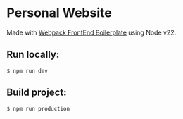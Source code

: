# Personal Website

Made with <a href="https://github.com/WeAreAthlon/frontend-webpack-boilerplate">Webpack FrontEnd Boilerplate</a> using Node v22.

## Run locally:

```
$ npm run dev
```

## Build project:

```
$ npm run production
```